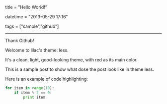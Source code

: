 title = "Hello World!"

datetime = "2013-05-29 17:16"

tags = ["sample","github"]

-----

Thank Github!

Welcome to lilac's theme: less.

It's a clean, light, good-looking theme, with red as its main color.

This is a sample post to show what dose the post look like in theme less.

Here is an example of code highlighting:

```python
for item in range(10):
    if item % 2 == 0:
        print item
```
